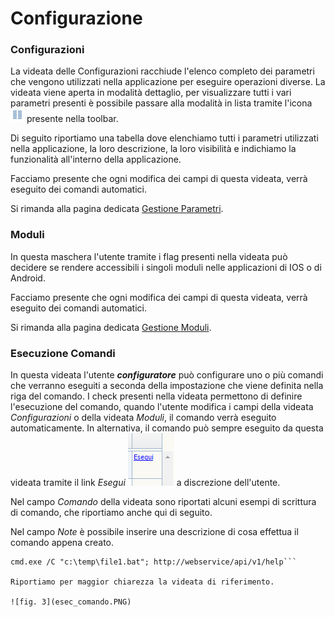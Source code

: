 # Configurazione


### Configurazioni

La videata delle Configurazioni racchiude l'elenco completo dei parametri che vengono utilizzati nella applicazione per eseguire operazioni diverse. La videata viene aperta in modalità dettaglio, per visualizzare tutti i vari parametri presenti è possibile passare alla modalità in lista tramite l'icona ![](list.gif) presente nella toolbar.

Di seguito riportiamo una tabella dove elenchiamo tutti i parametri utilizzati nella applicazione, la loro descrizione, la loro visibilità e indichiamo la funzionalità all'interno della applicazione.

Facciamo presente che ogni modifica dei campi di questa videata, verrà eseguito dei comandi automatici.

Si rimanda alla pagina dedicata [Gestione Parametri](../content/parametri.html).



### Moduli

In questa maschera l'utente tramite i flag presenti nella videata può decidere se rendere accessibili i singoli moduli nelle applicazioni di IOS o di Android.

Facciamo presente che ogni modifica dei campi di questa videata, verrà eseguito dei comandi automatici.

Si rimanda alla pagina dedicata [Gestione Moduli](../content/app_mobile.html).


### Esecuzione Comandi

In questa videata l'utente ***configuratore*** può configurare uno o più comandi che verranno eseguiti a seconda della impostazione che viene definita nella riga del comando.
I check presenti nella videata permettono di definire l'esecuzione del comando, quando l'utente modifica i campi della videata *Configurazioni* o della videata *Moduli*, il comando verrà eseguito automaticamente.
In alternativa, il comando può sempre eseguito da questa videata tramite il link *Esegui* ![](esegui.PNG) a discrezione dell'utente.

Nel campo *Comando* della videata sono riportati alcuni esempi di scrittura di comando, che riportiamo anche qui di seguito.

Nel campo *Note* è possibile inserire una descrizione di cosa effettua il comando appena creato.

```
cmd.exe /C "c:\temp\file1.bat"; http://webservice/api/v1/help```

Riportiamo per maggior chiarezza la videata di riferimento.

![fig. 3](esec_comando.PNG)




